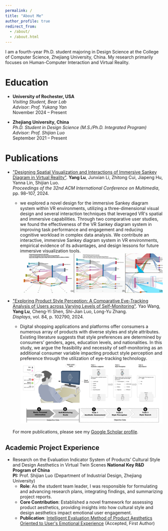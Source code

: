 ```yaml
---
permalink: /
title: "About Me"
author_profile: true
redirect_from: 
  - /about/
  - /about.html
---
```


I am a fourth-year Ph.D. student majoring in Design Science at the College of Computer Science, Zhejiang University, China. My research primarily focuses on Human-Computer Interaction and Virtual Reality.

Education
======
- **University of Rochester, USA**  
  *Visiting Student, Bear Lab*  
  *Advisor: Prof. Yukang Yan*  
  November 2024 – Present

- **Zhejiang University, China**  
  *Ph.D. Student in Design Science (M.S./Ph.D. Integrated Program)*  
  *Advisor: Prof. Shijian Luo*  
  September 2021 – Present

Publications
======
- ["Designing Spatial Visualization and Interactions of Immersive Sankey Diagram in Virtual Reality"](https://dl.acm.org/doi/abs/10.1145/3664647.3681460).
  **Yang Lu**, Junxian Li, Zhitong Cui, Jiapeng Hu, Yanna Lin, Shijian Luo.  
  *Proceedings of the 32nd ACM International Conference on Multimedia*, pp. 98–107, 2024.  
  - we explored a novel design for the immersive Sankey diagram system within VR environments, utilizing a three-dimensional visual design and several interaction techniques that leveraged VR's spatial and immersive capabilities. Through two comparative user studies, we found the effectiveness of the VR Sankey diagram system in improving task performance and engagement and reducing cognitive workload in complex data analysis. We contribute an interactive, immersive Sankey diagram system in VR environments, empirical evidence of its advantages, and design lessons for future immersive visualization tools.
![Immersive Sankey Diagram in VR](images/finalsystem.png)

- ["Exploring Product Style Perception: A Comparative Eye-Tracking Analysis of Users across Varying Levels of Self-Monitoring"](https://www.sciencedirect.com/science/article/pii/S0141938224001549).
  Yao Wang, **Yang Lu**, Cheng-Yi Shen, Shi-Jian Luo, Long-Yu Zhang.  
  *Displays*, vol. 84, p. 102790, 2024.
  - Digital shopping applications and platforms offer consumers a numerous array of products with diverse styles and style attributes. Existing literature suggests that style preferences are determined by consumers’ genders, ages, education levels, and nationalities. In this study, we argue the feasibility and necessity of self-monitoring as an additional consumer variable impacting product style perception and preference through the utilization of eye-tracking technology.
![Eye-tracking experimental setup](images/stylestudy.png)
  
  For more publications, please see my [Google Scholar profile](https://scholar.google.com/citations?user=HHzZ_ZoAAAAJ&hl=en&authuser=1).
  
Academic Project Experience
------
- Research on the Evaluation Indicator System of Products’ Cultural Style and Design Aesthetics in Virtual Twin Scenes
**National Key R&D Program of China**      
**PI:** Prof. Shijian Luo (Department of Industrial Design, Zhejiang University) 
  - **Role**: As the student team leader, I was responsible for formulating and advancing research plans, integrating findings, and summarizing project reports.
  - **Core Contribution**: Established a novel framework for assessing product aesthetics, providing insights into how cultural style and design aesthetics impact emotional user engagement.
  - **Publication**: [Intelligent Evaluation Method of Product Aesthetics Oriented to
User's Emotional Experience](http://kns.cnki.net/kcms/detail/11.5946.TP.20231108.1141.004.html) (Accepted, First Author)
